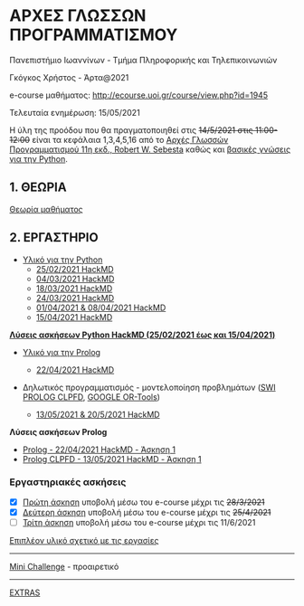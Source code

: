# ΑΡΧΕΣ ΓΛΩΣΣΩΝ ΠΡΟΓΡΑΜΜΑΤΙΣΜΟΥ

Πανεπιστήμιο Ιωαννίνων - Τμήμα Πληροφορικής και Τηλεπικοινωνιών

Γκόγκος Χρήστος - Άρτα@2021

e-course μαθήματος: <http://ecourse.uoi.gr/course/view.php?id=1945>

Τελευταία ενημέρωση: 15/05/2021

Η ύλη της προόδου που θα πραγματοποιηθεί στις ~~14/5/2021 στις 11:00-12:00~~ είναι τα κεφάλαια 1,3,4,5,16 από το [Αρχές Γλωσσών Προγραμματισμού 11η εκδ., Robert W. Sebesta](https://www.mgiurdas.gr/biblia/arhes-glosson-programmatismoy-11i-ekdosi) καθώς και [βασικές γνώσεις για την Python](./pl/python/index.md).


## 1. ΘΕΩΡΙΑ

[Θεωρία μαθήματος](./theory.md)

## 2. ΕΡΓΑΣΤΗΡΙΟ

* [Υλικό για την Python](./pl/python/index.md) 
  * [25/02/2021 HackMD](https://hackmd.io/@cgogos/SkGKYH9Z_)
  * [04/03/2021 HackMD](https://hackmd.io/@cgogos/rySJ2Rcfd)
  * [18/03/2021 HackMD](https://hackmd.io/@cgogos/rkZ11fHmd)
  * [24/03/2021 HackMD](https://hackmd.io/@cgogos/S1EzDb6XO)
  * [01/04/2021 & 08/04/2021 HackMD](https://hackmd.io/@cgogos/ryNl-xTEd)
  * [15/04/2021 ΗackMD](https://hackmd.io/@cgogos/SyFOuha8O)

**[Λύσεις ασκήσεων Python HackMD (25/02/2021 έως και 15/04/2021)](https://github.com/chgogos/dituoi_agp/blob/main/pl/python/notebooks/sols.ipynb)**

* [Υλικό για την Prolog](./pl/prolog/index.md)
  * [22/04/2021 HackMD](https://hackmd.io/@cgogos/SyojDoELu)

* Δηλωτικός προγραμματισμός - μοντελοποίηση προβλημάτων ([SWI PROLOG CLPFD](https://www.swi-prolog.org/man/clpfd.html), [GOOGLE OR-Tools](./tools/ortools/index.md))
  * [13/05/2021 & 20/5/2021 HackMD](https://hackmd.io/@cgogos/Byie_58_d)

**Λύσεις ασκήσεων Prolog**

* [Prolog - 22/04/2021 HackMD - Άσκηση 1](./pl/prolog/exercise08.pl)
* [Prolog CLPFD - 13/05/2021 HackMD - Άσκηση 1](./pl/prolog/clpfd/colouring_australia.pl)

<!-- * [Υλικό για Haskell](./pl/haskell/index.md) -->

### Εργαστηριακές ασκήσεις

- [x] [Πρώτη άσκηση](./resources/agp_assignment20210225.pdf) υποβολή μέσω του e-course μέχρι τις ~~28/3/2021~~
- [x] [Δεύτερη άσκηση](./resources/agp_assignment20210329.pdf) υποβολή μέσω του e-course μέχρι τις ~~25/4/2021~~
- [ ] [Τρίτη άσκηση](./resources/agp_assignment20210515.pdf) υποβολή μέσω του e-course μέχρι τις 11/6/2021
   
[Επιπλέον υλικό σχετικό με τις εργασίες](./assignments/index.md)

---

[Mini Challenge](./challenge/index.md) - προαιρετικό

---

[EXTRAS](./EXTRAS.md)